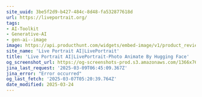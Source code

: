 ```yaml
---
site_uuid: 3be5f2d9-b427-484c-8d48-fa532877618d
url: https://liveportrait.org/
tags:
- AI-Toolkit
- Generative-AI
- gen-ai--image
image: https://api.producthunt.com/widgets/embed-image/v1/product_review.svg?product_id=592625&theme=light
site_name: 'Live Portrait AI|LivePortrait'
title: 'Live Portrait AI|LivePortrait-Photo Animate By Hugging Face'
og_screenshot_url: https://og-screenshots-prod.s3.amazonaws.com/1366x768/80/false/79516e61c86cfb5cfccbe9ce4cf6a22f4c17a16ac1351b70f212dd4dde2aeeb6.jpeg
jina_last_request: '2025-03-09T06:45:09.367Z'
jina_error: "Error occurred"
og_last_fetch: '2025-03-07T05:20:39.764Z'
date_modified: 2025-03-24
---
```




